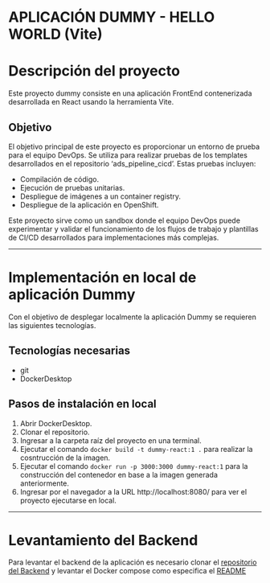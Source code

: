 # **APLICACIÓN DUMMY - HELLO WORLD (Vite)**

# Descripción del proyecto

Este proyecto dummy consiste en una aplicación FrontEnd contenerizada desarrollada en React usando la herramienta Vite.

## Objetivo

El objetivo principal de este proyecto es proporcionar un entorno de prueba para el equipo DevOps. Se utiliza para realizar pruebas de los templates desarrollados en el repositorio ‘ads_pipeline_cicd’. Estas pruebas incluyen:

- Compilación de código.
- Ejecución de pruebas unitarias.
- Despliegue de imágenes a un container registry.
- Despliegue de la aplicación en OpenShift.

Este proyecto sirve como un sandbox donde el equipo DevOps puede experimentar y validar el funcionamiento de los flujos de trabajo y plantillas de CI/CD desarrollados para implementaciones más complejas.

<!-- ---
## **Estructura del proyecto:**
Se maneja una estructura modular:

1. **/src**: Directorio que contiene los archivos .jsx y .css del desarrollo de la aplicación.
2. **/tests**: Directorio que contiene el/los archivos Python (.py) de las pruebas unitarias, **el nombramiento debe manejar el prefijo estándar de nombre de archivo ‘test_’.**
3. **azure-pipelines.yml:** Pipeline origen que emplearan y gestionarán los analistas de desarrollo para la creación de sus propios pipelines, de esta manera se agrega velocidad a los equipos de trabajo y se reduce la brecha de dependencia con el Team DevOps.
4. **Dockerfile:** Archivo requerido en todas las aplicaciones contenerizadas en donde se referencia la imagen a emplear y los comando requeridos para disponibilizar la aplicación.
5. **requirements.txt:** Archivo requerido por la aplicación Python para indicar las dependencias y librerias necesarias para su funcionamiento. -->

---

# Implementación en local de aplicación Dummy
Con el objetivo de desplegar localmente la aplicación Dummy se requieren las siguientes tecnologías.

## Tecnologías necesarias
- git
- DockerDesktop

## Pasos de instalación en local
1. Abrir DockerDesktop.
2. Clonar el repositorio.
3. Ingresar a la carpeta raíz del proyecto en una terminal.
4. Ejecutar el comando `docker build -t dummy-react:1 .` para realizar la cosntrucción de la imagen.
5. Ejecutar el comando `docker run -p 3000:3000 dummy-react:1` para la construcción del contenedor en base a la imagen generada anteriormente.
6. Ingresar por el navegador a la URL http://localhost:8080/ para ver el proyecto ejecutarse en local.

---

# Levantamiento del Backend
Para levantar el backend de la aplicación es necesario clonar el [repositorio del Backend](https://dev.azure.com/AlcaldiaMedellin/DevOps%20Dummy%20React/_git/dummy-node-backend) y levantar el Docker compose como especifica el [README](https://dev.azure.com/AlcaldiaMedellin/DevOps%20Dummy%20React/_git/dummy-node-backend?path=/README.md)
